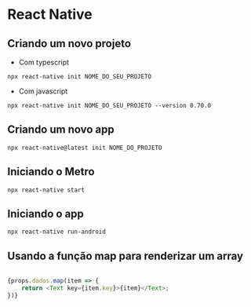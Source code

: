 # React Native

## Criando um novo projeto

* Com typescript

```console
npx react-native init NOME_DO_SEU_PROJETO
```

* Com javascript

```console
npx react-native init NOME_DO_SEU_PROJETO --version 0.70.0
```

## Criando um novo app

```console
npx react-native@latest init NOME_DO_PROJETO
```

## Iniciando o Metro

```console
npx react-native start
```

## Iniciando o app

```console
npx react-native run-android
```

## Usando a função map para renderizar um array

```javascript

{props.dados.map(item => {
    return <Text key={item.key}>{item}</Text>;
})}

```